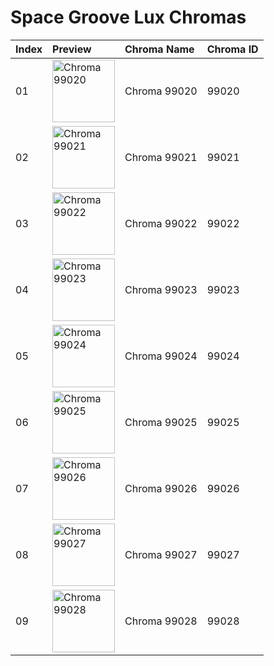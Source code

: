 # Space Groove Lux Chromas

| Index | Preview | Chroma Name | Chroma ID |
|:---|:---|:---|:---|
| 01 | <img src='https://raw.communitydragon.org/latest/plugins/rcp-be-lol-game-data/global/default/v1/champion-chroma-images/99/99020.png' alt='Chroma 99020' width='100'> | Chroma 99020 | 99020 |
| 02 | <img src='https://raw.communitydragon.org/latest/plugins/rcp-be-lol-game-data/global/default/v1/champion-chroma-images/99/99021.png' alt='Chroma 99021' width='100'> | Chroma 99021 | 99021 |
| 03 | <img src='https://raw.communitydragon.org/latest/plugins/rcp-be-lol-game-data/global/default/v1/champion-chroma-images/99/99022.png' alt='Chroma 99022' width='100'> | Chroma 99022 | 99022 |
| 04 | <img src='https://raw.communitydragon.org/latest/plugins/rcp-be-lol-game-data/global/default/v1/champion-chroma-images/99/99023.png' alt='Chroma 99023' width='100'> | Chroma 99023 | 99023 |
| 05 | <img src='https://raw.communitydragon.org/latest/plugins/rcp-be-lol-game-data/global/default/v1/champion-chroma-images/99/99024.png' alt='Chroma 99024' width='100'> | Chroma 99024 | 99024 |
| 06 | <img src='https://raw.communitydragon.org/latest/plugins/rcp-be-lol-game-data/global/default/v1/champion-chroma-images/99/99025.png' alt='Chroma 99025' width='100'> | Chroma 99025 | 99025 |
| 07 | <img src='https://raw.communitydragon.org/latest/plugins/rcp-be-lol-game-data/global/default/v1/champion-chroma-images/99/99026.png' alt='Chroma 99026' width='100'> | Chroma 99026 | 99026 |
| 08 | <img src='https://raw.communitydragon.org/latest/plugins/rcp-be-lol-game-data/global/default/v1/champion-chroma-images/99/99027.png' alt='Chroma 99027' width='100'> | Chroma 99027 | 99027 |
| 09 | <img src='https://raw.communitydragon.org/latest/plugins/rcp-be-lol-game-data/global/default/v1/champion-chroma-images/99/99028.png' alt='Chroma 99028' width='100'> | Chroma 99028 | 99028 |
